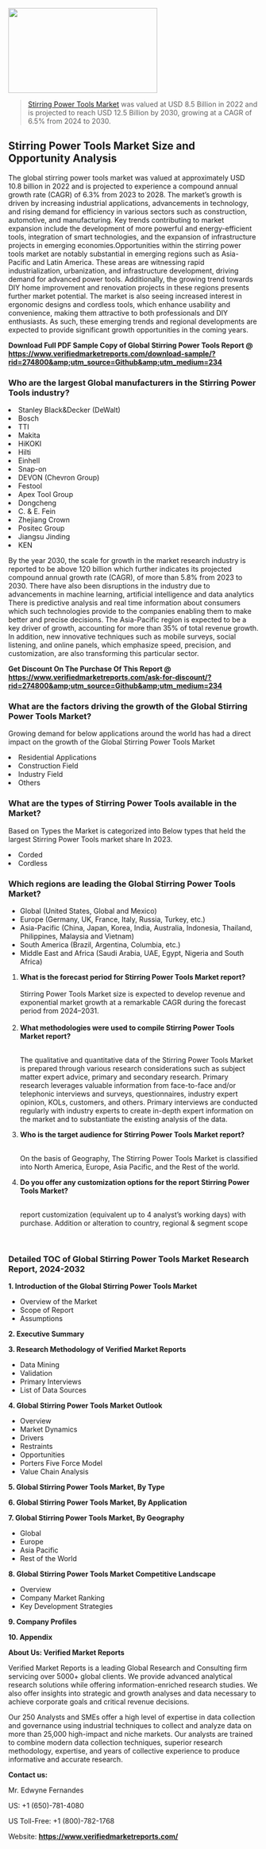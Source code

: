 <img src="https://ffe5etoiles.com/wp-content/uploads/2024/12/MST1-300x171.png" alt="" width="300" height="171" class="alignnone size-medium wp-image-20088" /><blockquote><p><p><a href="https://www.verifiedmarketreports.com/download-sample/?rid=274800&utm_source=Github&utm_medium=234" target="_blank">Stirring Power Tools Market</a> was valued at USD 8.5 Billion in 2022 and is projected to reach USD 12.5 Billion by 2030, growing at a CAGR of 6.5% from 2024 to 2030.</p></blockquote><p><h2>Stirring Power Tools Market Size and Opportunity Analysis</h2>The global stirring power tools market was valued at approximately USD 10.8 billion in 2022 and is projected to experience a compound annual growth rate (CAGR) of 6.3% from 2023 to 2028. The market’s growth is driven by increasing industrial applications, advancements in technology, and rising demand for efficiency in various sectors such as construction, automotive, and manufacturing. Key trends contributing to market expansion include the development of more powerful and energy-efficient tools, integration of smart technologies, and the expansion of infrastructure projects in emerging economies.Opportunities within the stirring power tools market are notably substantial in emerging regions such as Asia-Pacific and Latin America. These areas are witnessing rapid industrialization, urbanization, and infrastructure development, driving demand for advanced power tools. Additionally, the growing trend towards DIY home improvement and renovation projects in these regions presents further market potential. The market is also seeing increased interest in ergonomic designs and cordless tools, which enhance usability and convenience, making them attractive to both professionals and DIY enthusiasts. As such, these emerging trends and regional developments are expected to provide significant growth opportunities in the coming years.</p><p class=""><strong>Download Full PDF Sample Copy of Global Stirring Power Tools Report @ <a href="https://www.verifiedmarketreports.com/download-sample/?rid=274800&amp;utm_source=Github&amp;utm_medium=234" target="_blank">https://www.verifiedmarketreports.com/download-sample/?rid=274800&amp;utm_source=Github&amp;utm_medium=234</a></strong></p><h3 id="" class="">Who are the largest Global manufacturers in the Stirring Power Tools industry?</h3><p><li>Stanley Black&Decker (DeWalt)</li><li> Bosch</li><li> TTI</li><li> Makita</li><li> HiKOKI</li><li> Hilti</li><li> Einhell</li><li> Snap-on</li><li> DEVON (Chevron Group)</li><li> Festool</li><li> Apex Tool Group</li><li> Dongcheng</li><li> C. & E. Fein</li><li> Zhejiang Crown</li><li> Positec Group</li><li> Jiangsu Jinding</li><li> KEN</li></p><div class=""><div class="" dir="" data-message-author-role="" data-message-id="" data-message-model-slug=""><div class=""><div class=""><div class=""><div class="" dir="" data-message-author-role="" data-message-id="" data-message-model-slug=""><div class=""><div class=""><p>By the year 2030, the scale for growth in the market research industry is reported to be above 120 billion which further indicates its projected compound annual growth rate (CAGR), of more than 5.8% from 2023 to 2030. There have also been disruptions in the industry due to advancements in machine learning, artificial intelligence and data analytics There is predictive analysis and real time information about consumers which such technologies provide to the companies enabling them to make better and precise decisions. The Asia-Pacific region is expected to be a key driver of growth, accounting for more than 35% of total revenue growth. In addition, new innovative techniques such as mobile surveys, social listening, and online panels, which emphasize speed, precision, and customization, are also transforming this particular sector.</p><p><strong>Get Discount On The Purchase Of This Report @&nbsp; <a href="https://www.verifiedmarketreports.com/ask-for-discount/?rid=274800&amp;utm_source=Github&amp;utm_medium=234" target="_blank">https://www.verifiedmarketreports.com/ask-for-discount/?rid=274800&amp;utm_source=Github&amp;utm_medium=234</a></strong></p></div></div></div></div></div></div></div></div><h3 id="" class="">What are the factors driving the growth of the Global Stirring Power Tools Market?</h3><p id="" class="">Growing demand for below applications around the world has had a direct impact on the growth of the Global Stirring Power Tools Market</p><p id="" class=""><li>Residential Applications</li><li> Construction Field</li><li> Industry Field</li><li> Others</li></p><h3 id="" class="">What are the types of Stirring Power Tools available in the Market?</h3><p id="" class="">Based on Types the Market is categorized into Below types that held the largest Stirring Power Tools market share In 2023.</p><p id="" class=""><li>Corded</li><li> Cordless</li></p><h3 id="" class="">Which regions are leading the Global Stirring Power Tools Market?</h3><ul><li>Global (United States, Global and Mexico)</li><li>Europe (Germany, UK, France, Italy, Russia, Turkey, etc.)</li><li>Asia-Pacific (China, Japan, Korea, India, Australia, Indonesia, Thailand, Philippines, Malaysia and Vietnam)</li><li>South America (Brazil, Argentina, Columbia, etc.)</li><li>Middle East and Africa (Saudi Arabia, UAE, Egypt, Nigeria and South Africa)</li></ul><p><ol><li><strong>What is the forecast period for Stirring Power Tools Market report?<br /></strong><br /><span data-sheets-root="1" data-sheets-value="{&quot;1&quot;:2,&quot;2&quot;:&quot;XXXX size is expected to develop revenue and exponential market growth at a remarkable CAGR during the forecast period from 2024&ndash;2030.&quot;}" data-sheets-userformat="{&quot;2&quot;:12674,&quot;4&quot;:{&quot;1&quot;:2,&quot;2&quot;:16776960},&quot;10&quot;:2,&quot;11&quot;:0,&quot;15&quot;:&quot;Arial&quot;,&quot;16&quot;:12}">Stirring Power Tools Market size is expected to develop revenue and exponential market growth at a remarkable CAGR during the forecast period from 2024&ndash;2031.</span><br /><br /></li><li><strong>What methodologies were used to compile Stirring Power Tools Market report?<br /><br /></strong><p>The qualitative and quantitative data of the&nbsp;Stirring Power Tools Market is prepared through various research considerations such as subject matter expert advice, primary and secondary research. Primary research leverages valuable information from face-to-face and/or telephonic interviews and surveys, questionnaires, industry expert opinion, KOLs, customers, and others. Primary interviews are conducted regularly with industry experts to create in-depth expert information on the market and to substantiate the existing analysis of the data.&nbsp;</p></li><li><strong>Who is the target audience for Stirring Power Tools Market report?<br /><br /></strong><p>On the basis of Geography, The&nbsp;Stirring Power Tools Market is classified into North America, Europe, Asia Pacific, and the Rest of the world.</p></li><li><strong>Do you offer any customization options for the report Stirring Power Tools Market?<br /><br /></strong><p>report customization (equivalent up to 4 analyst&rsquo;s working days) with purchase. Addition or alteration to country, regional &amp; segment scope</p><p>&nbsp;</p></li></ol></p><h3 id="" class="">Detailed TOC of Global Stirring Power Tools Market Research Report, 2024-2032</h3><p id="" class=""><strong>1. Introduction of the Global Stirring Power Tools Market</strong></p><ul><li>Overview of the Market</li><li>Scope of Report</li><li>Assumptions</li></ul><p id="" class=""><strong>2. Executive Summary</strong></p><p id="" class=""><strong>3. Research Methodology of&nbsp;Verified Market Reports</strong></p><ul><li>Data Mining</li><li>Validation</li><li>Primary Interviews</li><li>List of Data Sources</li></ul><p id="" class=""><strong>4. Global Stirring Power Tools Market Outlook</strong></p><ul><li>Overview</li><li>Market Dynamics</li><li>Drivers</li><li>Restraints</li><li>Opportunities</li><li>Porters Five Force Model</li><li>Value Chain Analysis</li></ul><p id="" class=""><strong>5. Global Stirring Power Tools Market, By&nbsp;Type</strong></p><p id="" class=""><strong>6. Global Stirring Power Tools Market, By Application</strong></p><p id="" class=""><strong>7. Global Stirring Power Tools Market, By Geography</strong></p><ul><li>Global</li><li>Europe</li><li>Asia Pacific</li><li>Rest of the World</li></ul><p id="" class=""><strong>8. Global Stirring Power Tools Market Competitive Landscape</strong></p><ul><li>Overview</li><li>Company Market Ranking</li><li>Key Development Strategies</li></ul><p id="" class=""><strong>9. Company Profiles</strong></p><p id="" class=""><strong>10. Appendix</strong></p><p id="" class=""><strong>About Us: Verified Market Reports</strong></p><p id="" class="">Verified Market Reports is a leading Global Research and Consulting firm servicing over 5000+ global clients. We provide advanced analytical research solutions while offering information-enriched research studies. We also offer insights into strategic and growth analyses and data necessary to achieve corporate goals and critical revenue decisions.</p><p id="" class="">Our 250 Analysts and SMEs offer a high level of expertise in data collection and governance using industrial techniques to collect and analyze data on more than 25,000 high-impact and niche markets. Our analysts are trained to combine modern data collection techniques, superior research methodology, expertise, and years of collective experience to produce informative and accurate research.</p><p id="" class=""><strong>Contact us:</strong></p><p id="" class="">Mr. Edwyne Fernandes</p><p id="" class="">US: +1 (650)-781-4080</p><p id="" class="">US Toll-Free: +1 (800)-782-1768</p><p id="" class="">Website: <a target="" data-test-app-aware-link=""><strong>https://www.verifiedmarketreports.com/</strong></a></p>
